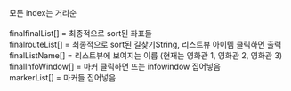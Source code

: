 모든 index는 거리순<br/><br/>
finalfinalList[] = 최종적으로 sort된 좌표들 <br/>
finalrouteList[] = 최종적으로 sort된 길찾기String, 리스트뷰 아이템 클릭하면 출력<br/>
finalListName[] = 리스트뷰에 보여지는 이름 (현재는 영화관 1, 영화관 2, 영화관 3)<br/>
finalInfoWindow[] = 마커 클릭하면 뜨는 infowindow 집어넣음<br/>
markerList[] = 마커들 집어넣음
